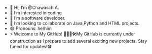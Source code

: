 - 👋 Hi, I’m @Chawasch A.
- 👀 I’m interested in coding
- 🌱 I’m a software developer.
- 🤝 I’m looking to collaborate on Java,Python and HTML projects. 
- 😄 Pronouns: he/him
- ⚡ Welcome to My GitHub!
🧑🏻‍💻🛠️My GitHub is currently under construction as 
I prepare to add several exciting new projects. 
Stay tuned for updates!🛠️

<!---
Codex1519/Codex1519 is a ✨ special ✨ repository because its `README.md` (this file) appears on your GitHub profile.
You can click the Preview link to take a look at your changes.
--->
